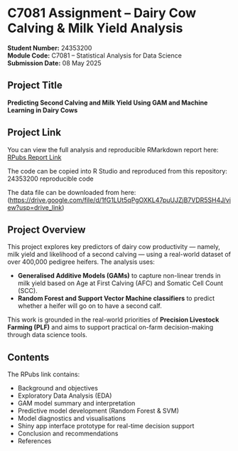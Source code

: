 
# C7081 Assignment – Dairy Cow Calving & Milk Yield Analysis

**Student Number:** 24353200  
**Module Code:** C7081 – Statistical Analysis for Data Science  
**Submission Date:** 08 May 2025  

## Project Title

**Predicting Second Calving and Milk Yield Using GAM and Machine Learning in Dairy Cows**

## Project Link

You can view the full analysis and reproducible RMarkdown report here:  
[RPubs Report Link](https://rpubs.com/DanJPeters/1307449)

The code can be copied into R Studio and reproduced from this repository: 24353200 reproducible code

The data file can be downloaded from here: (https://drive.google.com/file/d/1fG1LUt5qPgOXKL47puUJZjB7VDR5SH4J/view?usp=drive_link)

## Project Overview

This project explores key predictors of dairy cow productivity — namely, milk yield and likelihood of a second calving — using a real-world dataset of over 400,000 pedigree heifers. The analysis uses:

- **Generalised Additive Models (GAMs)** to capture non-linear trends in milk yield based on Age at First Calving (AFC) and Somatic Cell Count (SCC).
- **Random Forest and Support Vector Machine classifiers** to predict whether a heifer will go on to have a second calf.

This work is grounded in the real-world priorities of **Precision Livestock Farming (PLF)** and aims to support practical on-farm decision-making through data science tools.

## Contents

The RPubs link contains:
- Background and objectives
- Exploratory Data Analysis (EDA)
- GAM model summary and interpretation
- Predictive model development (Random Forest & SVM)
- Model diagnostics and visualisations
- Shiny app interface prototype for real-time decision support
- Conclusion and recommendations
- References


